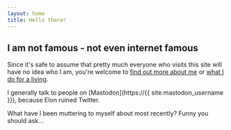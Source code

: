 ```yaml
---
layout: home
title: Hello there!
---
```


## I am not famous - not even internet famous

Since it's safe to assume that pretty much everyone who visits this site will have no idea who I am, you're welcome to [find out more about me](/about) or [what I do for a living](/work).

I generally talk to people on [Mastodon](https://{{ site.mastodon_username }}), because Elon ruined Twitter.

What have I been muttering to myself about most recently? Funny you should ask...
